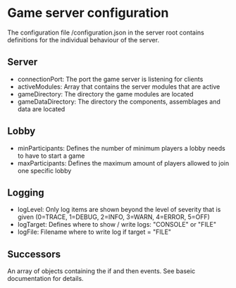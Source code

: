 # Game server configuration

The configuration file /configuration.json in the server root contains definitions for the individual behaviour of the server.

## Server

* connectionPort: The port the game server is listening for clients
* activeModules: Array that contains the server modules that are active
* gameDirectory: The directory the game modules are located
* gameDataDirectory: The directory the components, assemblages and data are located

## Lobby

* minParticipants: Defines the number of minimum players a lobby needs to have to start a game
* maxParticipants: Defines the maximum amount of players allowed to join one specific lobby

## Logging

* logLevel: Only log items are shown beyond the level of severity that is given (0=TRACE, 1=DEBUG, 2=INFO, 3=WARN, 4=ERROR, 5=OFF)
* logTarget: Defines where to show / write logs: "CONSOLE" or "FILE"
* logFile: Filename where to write log if target = "FILE"

## Successors

An array of objects containing the if and then events. See baseic documentation for details.